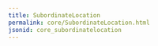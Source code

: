 ```yaml
---
title: SubordinateLocation
permalink: core/SubordinateLocation.html
jsonid: core_subordinatelocation
---
```

